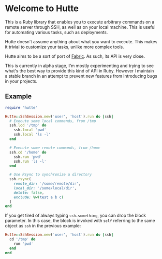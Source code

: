 # Welcome to Hutte

This is a Ruby library that enables you to execute arbitrary commands
on a remote server through SSH, as well as on your local machine.
This is useful for automating various tasks, such as deployments.

Hutte doesn't assume anything about what you want to execute.  This
makes it trivial to customize your tasks, unlike more complex tools.

Hutte aims to be a sort of port of [Fabric](http://www.fabfile.org/).
As such, its API is very close.

This is currently in alpha stage, I'm mostly experimenting and trying
to see what's the best way to provide this kind of API in
Ruby. However I maintain a stable branch in an attempt to prevent new
features from introducing bugs in your projects.

## Example

```ruby
require 'hutte'

Hutte::SshSession.new('user', 'host').run do |ssh|
  # Execute some local commands, from /tmp
  ssh.lcd '/tmp' do
    ssh.local 'pwd'
    ssh.local 'ls -l'
  end

  # Execute some remote commands, from /home
  ssh.cd '/home' do
    ssh.run 'pwd'
    ssh.run 'ls -l'
  end

  # Use Rsync to synchronize a directory
  ssh.rsync(
    remote_dir: '/some/remote/dir',
    local_dir: '/some/local/dir',
    delete: false,
    exclude: %w(test a b c)
  )
end
```

If you get tired of always typing `ssh.something`, you can drop the block
parameter.
In this case, the block is invoked with `self` referring to the same object as
`ssh` in the previous example:

```ruby
Hutte::SshSession.new('user', 'host').run do |ssh|
  cd '/tmp' do
    run 'pwd'
  end
end
```